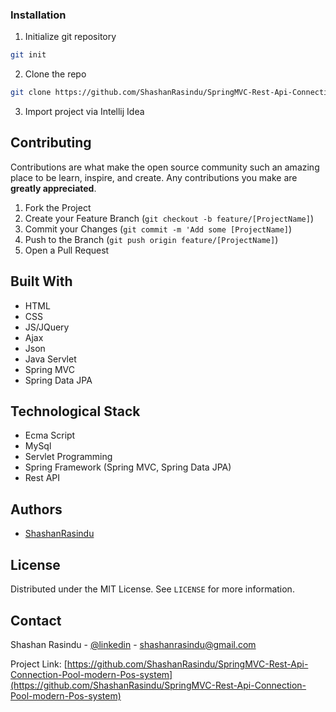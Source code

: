 ### Installation

1. Initialize git repository
```sh
git init
```
2. Clone the repo
```sh
git clone https://github.com/ShashanRasindu/SpringMVC-Rest-Api-Connection-Pool-modern-Pos-system
```
3. Import project via Intellij Idea

## Contributing

Contributions are what make the open source community such an amazing place to be learn, inspire, and create. Any contributions you make are **greatly appreciated**.

1. Fork the Project
2. Create your Feature Branch (`git checkout -b feature/[ProjectName]`)
3. Commit your Changes (`git commit -m 'Add some [ProjectName]`)
4. Push to the Branch (`git push origin feature/[ProjectName]`)
5. Open a Pull Request

## Built With

+ HTML
+ CSS
+ JS/JQuery
+ Ajax
+ Json
+ Java Servlet
+ Spring MVC
+ Spring Data JPA


## Technological Stack

+ Ecma Script
+ MySql
+ Servlet Programming
+ Spring Framework (Spring MVC, Spring Data JPA)
+ Rest API

## Authors

- [ShashanRasindu](https://github.com/ShashanRasindu)

## License

Distributed under the MIT License. See `LICENSE` for more information.

## Contact

Shashan Rasindu - [@linkedin](https://www.linkedin.com/in/shashan-rasindu-a44308158/) - shashanrasindu@gmail.com

Project Link: [https://github.com/ShashanRasindu/SpringMVC-Rest-Api-Connection-Pool-modern-Pos-system](https://github.com/ShashanRasindu/SpringMVC-Rest-Api-Connection-Pool-modern-Pos-system)
